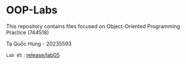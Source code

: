 # OOP-Labs

This repository contains files focused on Object-Oriented Programming Practice (744518)

Tạ Quốc Hùng - 20235593

`Lab 05` : [release/lab05](https://github.com/get-wright/OOP-Labs/tree/release/lab05)
